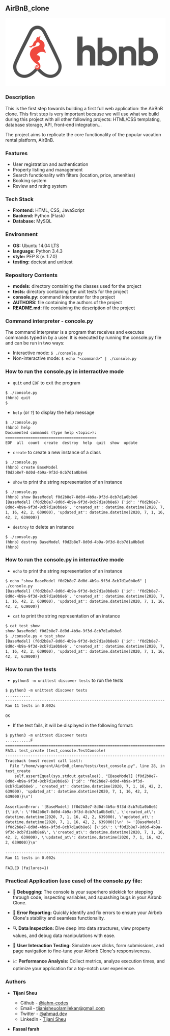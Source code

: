 ## AirBnB_clone
![AirBnB](./assets/AirBnB.png)

### Description
This is the first step towards building a first full web application: the AirBnB clone. This first step is very important because we will use what we build during this project with all other following projects: HTML/CSS templating, database storage, API, front-end integration...

The project aims to replicate the core functionality of the popular vacation rental platform, AirBnB.

### Features
* User registration and authentication
* Property listing and management
* Search functionality with filters (location, price, amenities)
* Booking system
* Review and rating system

### Tech Stack
* __Frontend:__ HTML, CSS, JavaScript
* __Backend:__ Python (Flask)
* __Database:__ MySQL

### Environment
* __OS:__ Ubuntu 14.04 LTS
* __language:__ Python 3.4.3
* __style:__ PEP 8 (v. 1.7.0)
* __testing:__ doctest and unittest

### Repository Contents
* __models:__ directory containing the classes used for the project
* __tests:__ directory containing the unit tests for the project
* __console.py:__ command interpreter for the project
* __AUTHORS:__ file containing the authors of the project
* __README.md:__ file containing the description of the project

### Command interpreter - concole.py
The command interpreter is a program that receives and executes commands typed in by a user. It is executed by running the console.py file and can be run in two ways:
* Interactive mode: `$ ./console.py`
* Non-interactive mode: `$ echo "<command>" | ./console.py`

### How to run the console.py in interractive mode
* `quit` and `EOF` to exit the program
```
$ ./console.py
(hbnb) quit
$
```

* `help` (or `?`) to display the help message
```
$ ./console.py
(hbnb) help
Documented commands (type help <topic>):
========================================
EOF  all  count  create  destroy  help  quit  show  update
```

* `create` to create a new instance of a class
```
$ ./console.py
(hbnb) create BaseModel
f0d2b8e7-8d0d-4b9a-9f3d-8cb7d1a0b8e6
```

* `show` to print the string representation of an instance
```
$ ./console.py
(hbnb) show BaseModel f0d2b8e7-8d0d-4b9a-9f3d-8cb7d1a0b8e6
[BaseModel] (f0d2b8e7-8d0d-4b9a-9f3d-8cb7d1a0b8e6) {'id': 'f0d2b8e7-8d0d-4b9a-9f3d-8cb7d1a0b8e6', 'created_at': datetime.datetime(2020, 7, 1, 16, 42, 2, 639000), 'updated_at': datetime.datetime(2020, 7, 1, 16, 42, 2, 639000)}
```

* `destroy` to delete an instance
```
$ ./console.py
(hbnb) destroy BaseModel f0d2b8e7-8d0d-4b9a-9f3d-8cb7d1a0b8e6
(hbnb)
```

### How to run the console.py in interractive mode
* `echo` to print the string representation of an instance
```
$ echo "show BaseModel f0d2b8e7-8d0d-4b9a-9f3d-8cb7d1a0b8e6" | ./console.py
[BaseModel] (f0d2b8e7-8d0d-4b9a-9f3d-8cb7d1a0b8e6) {'id': 'f0d2b8e7-8d0d-4b9a-9f3d-8cb7d1a0b8e6', 'created_at': datetime.datetime(2020, 7, 1, 16, 42, 2, 639000), 'updated_at': datetime.datetime(2020, 7, 1, 16, 42, 2, 639000)}
```

* `cat` to print the string representation of an instance
```
$ cat test_show
show BaseModel f0d2b8e7-8d0d-4b9a-9f3d-8cb7d1a0b8e6
$ ./console.py < test_show
[BaseModel] (f0d2b8e7-8d0d-4b9a-9f3d-8cb7d1a0b8e6) {'id': 'f0d2b8e7-8d0d-4b9a-9f3d-8cb7d1a0b8e6', 'created_at': datetime.datetime(2020, 7, 1, 16, 42, 2, 639000), 'updated_at': datetime.datetime(2020, 7, 1, 16, 42, 2, 639000)}
```

### How to run the tests
* `python3 -m unittest discover tests` to run the tests
```
$ python3 -m unittest discover tests
...........
----------------------------------------------------------------------
Ran 11 tests in 0.002s

OK
```
* If the test fails, it will be displayed in the following format:
```
$ python3 -m unittest discover tests
...........F
======================================================================
FAIL: test_create (test_console.TestConsole)
----------------------------------------------------------------------
Traceback (most recent call last):
  File "/home/vagrant/AirBnB_clone/tests/test_console.py", line 28, in test_create
    self.assertEqual(sys.stdout.getvalue(), "[BaseModel] (f0d2b8e7-8d0d-4b9a-9f3d-8cb7d1a0b8e6) {'id': 'f0d2b8e7-8d0d-4b9a-9f3d-8cb7d1a0b8e6', 'created_at': datetime.datetime(2020, 7, 1, 16, 42, 2, 639000), 'updated_at': datetime.datetime(2020, 7, 1, 16, 42, 2, 639000)}\n")

AssertionError: '[BaseModel] (f0d2b8e7-8d0d-4b9a-9f3d-8cb7d1a0b8e6) {\'id\': \'f0d2b8e7-8d0d-4b9a-9f3d-8cb7d1a0b8e6\', \'created_at\': datetime.datetime(2020, 7, 1, 16, 42, 2, 639000), \'updated_at\': datetime.datetime(2020, 7, 1, 16, 42, 2, 639000)}\n' != '[BaseModel] (f0d2b8e7-8d0d-4b9a-9f3d-8cb7d1a0b8e6) {\'id\': \'f0d2b8e7-8d0d-4b9a-9f3d-8cb7d1a0b8e6\', \'created_at\': datetime.datetime(2020, 7, 1, 16, 42, 2, 639000), \'updated_at\': datetime.datetime(2020, 7, 1, 16, 42, 2, 639000)}\n'

----------------------------------------------------------------------
Ran 11 tests in 0.002s

FAILED (failures=1)
```

### Practical Application (use case) of the console.py file:
* 🐛 __Debugging:__ The console is your superhero sidekick for stepping through code, inspecting variables, and squashing bugs in your Airbnb Clone.

* 🚨 __Error Reporting:__ Quickly identify and fix errors to ensure your Airbnb Clone's stability and seamless functionality.

* 🔍 __Data Inspection:__ Dive deep into data structures, view property values, and debug data manipulations with ease.

* 🔄 __User Interaction Testing:__ Simulate user clicks, form submissions, and page navigation to fine-tune your Airbnb Clone's responsiveness.

* 📈 __Performance Analysis:__ Collect metrics, analyze execution times, and optimize your application for a top-notch user experience.

### Authors
* __Tijani Sheu__
    * Github - [@iahm-codes](https://www.github.com/iahm-codes)
    * Email - tijanisheuolamilekan@gmail.com
    * Twitter - [@ahmad.dev](https://twitter.com/AhmadPMTijani)
    * LinkedIn - [Tijani Sheu](https://www.linkedin.com/in/sheutijani/)

* __Fassal farah__
